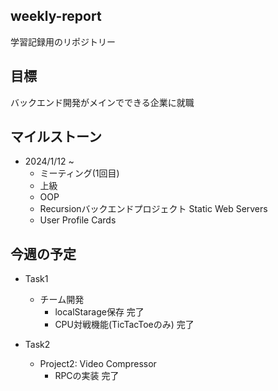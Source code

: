 ## weekly-report
学習記録用のリポジトリー

## 目標
バックエンド開発がメインでできる企業に就職

## マイルストーン
- 2024/1/12 ~
    - ミーティング(1回目)
    - 上級
    - OOP
    - Recursionバックエンドプロジェクト Static Web Servers
    - User Profile Cards

## 今週の予定
- Task1
    - チーム開発
        - localStarage保存 完了
        - CPU対戦機能(TicTacToeのみ) 完了

- Task2
    - Project2: Video Compressor
        - RPCの実装 完了